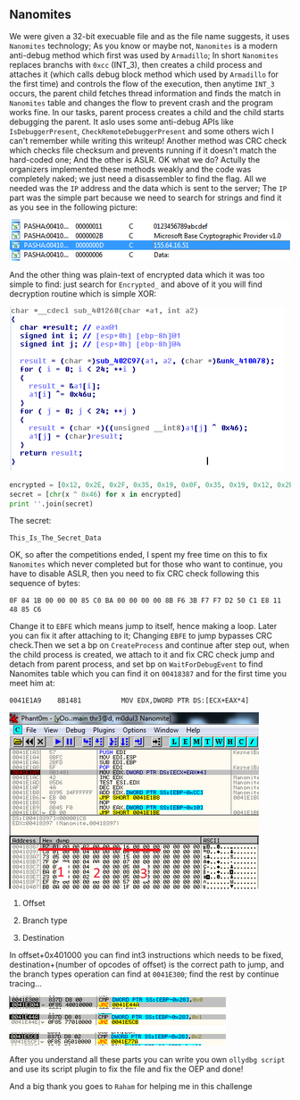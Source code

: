 ## Nanomites

We were given a 32-bit execuable file and as the file name suggests, it uses `Nanomites` technology; As you know or maybe not, `Nanomites` is a modern anti-debug method which first was used by `Armadillo`; In short `Nanomites` replaces branchs with `0xcc` (INT_3), then creates a child process and attaches it (which calls debug block method which used by `Armadillo` for the first time) and controls the flow of the execution, then anytime `INT_3` occurs, the parent child fetches thread information and finds the match in `Nanomites` table and changes the flow to prevent crash and the program works fine.
In our tasks, parent process creates a child and the child starts debugging the parent. It aslo uses some anti-debug APIs like `IsDebuggerPresent`, `CheckRemoteDebuggerPresent` and some others wich I can't remember while writing this writeup!
Another method was CRC check which checks file checksum and prevents running if it doesn't match the hard-coded one; And the other is ASLR. OK what we do? Actully the organizers implemented these methods weakly and the code was completely naked; we just need a disassembler to find the flag. All we needed was the `IP` address and the data which is sent to the server; The `IP` part was the simple part because we need to search for strings and find it as you see in the following picture:

![snapshot-1.png](snapshot-1.png)

And the other thing was plain-text of encrypted data which it was  too simple to find: just search for `Encrypted_` and above of it you will find decryption routine which is simple XOR:

![snapshot-2.png](snapshot-2.png)

``` python
encrypted = [0x12, 0x2E, 0x2F, 0x35, 0x19, 0x0F, 0x35, 0x19, 0x12, 0x2E, 0x23, 0x19, 0x15, 0x23, 0x25, 0x34, 0x23, 0x32, 0x19, 0x02, 0x27, 0x32, 0x27, 0x46]
secret = [chr(x ^ 0x46) for x in encrypted]
print ''.join(secret)
```
The secret:

```
This_Is_The_Secret_Data
```

OK, so after the competitions ended, I spent my free time on this to fix `Nanomites` which never completed but for those who want to continue, you have to disable ASLR, then you need to fix CRC check following this sequence of bytes:

```
0F 84 1B 00 00 00 85 C0 BA 00 00 00 00 8B F6 3B F7 F7 D2 50 C1 E8 11 48 85 C6
```

Change it to `EBFE` which means jump to itself, hence making a loop. Later you can fix it after attaching to it; Changing `EBFE` to jump bypasses CRC check.Then we set a bp on `CreateProcess` and continue after step out, when the child process is created, we attach to it and fix CRC check jump and detach from parent process, and set bp on `WaitForDebugEvent` to find Nanomites table which you can find it on `00418387` and for the first time you meet him at:

```
0041E1A9    8B1481          MOV EDX,DWORD PTR DS:[ECX+EAX*4]
```

![snapshot-3.png](snapshot-3.png)

1) Offset

2) Branch type

3) Destination

In offset+0x401000 you can find int3 instructions which needs to be fixed, destination+(number of opcodes of offset) is the correct path to jump, and the branch types operation can find at `0041E300`; find the rest by continue tracing...

![snapshot-4.png](snapshot-4.png)

After you understand all these parts you can write you own `ollydbg script` and use its script plugin to fix the file and fix the OEP and done!

And a big thank you goes to `Raham` for helping me in this challenge
